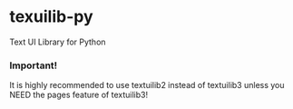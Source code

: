 # texuilib-py
Text UI Library for Python

### Important!
It is highly recommended to use textuilib2 instead of textuilib3 unless you NEED the pages feature of textuilib3!
